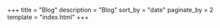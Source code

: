 +++
title = "Blog"
description = "Blog"
sort_by = "date"
paginate_by = 2
template = "index.html"
+++
